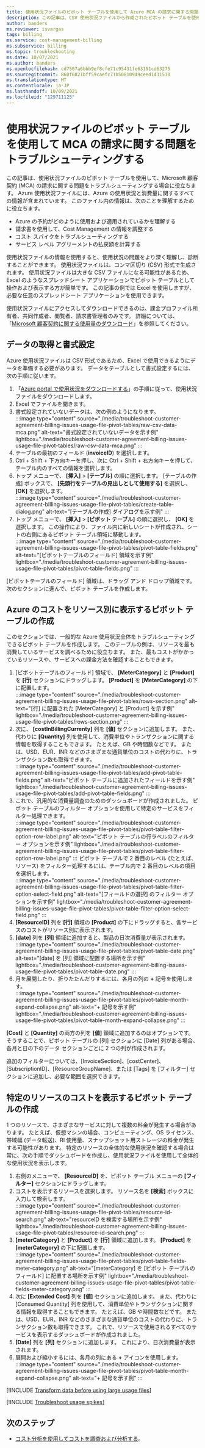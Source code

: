 ```yaml
---
title: 使用状況ファイルのピボット テーブルを使用して Azure MCA の請求に関する問題をトラブルシューティングする
description: この記事は、CSV 使用状況ファイルから作成されたピボット テーブルを使用して、Microsoft 顧客契約 (MCA) の請求に関する問題をトラブルシューティングする場合に役立ちます。
author: banders
ms.reviewer: isvargas
tags: billing
ms.service: cost-management-billing
ms.subservice: billing
ms.topic: troubleshooting
ms.date: 10/07/2021
ms.author: banders
ms.openlocfilehash: cd7507a6bbb9ef8cfe71c95431fe63191cd63275
ms.sourcegitcommit: 860f6821bff59caefc71b50810949ceed1431510
ms.translationtype: HT
ms.contentlocale: ja-JP
ms.lasthandoff: 10/09/2021
ms.locfileid: "129711125"
---
```

# <a name="troubleshoot-mca-billing-issues-with-usage-file-pivot-tables"></a>使用状況ファイルのピボット テーブルを使用して MCA の請求に関する問題をトラブルシューティングする

この記事は、使用状況ファイルのピボット テーブルを使用して、Microsoft 顧客契約 (MCA) の請求に関する問題をトラブルシューティングする場合に役立ちます。 Azure 使用状況ファイルには、Azure の使用状況と消費量に関するすべての情報が含まれています。 このファイル内の情報は、次のことを理解するために役立ちます。

- Azure の予約がどのように使用および適用されているかを理解する
- 請求書を使用して、Cost Management の情報を調整する
- コスト スパイクをトラブルシューティングする
- サービス レベル アグリーメントの払戻額を計算する

使用状況ファイルの情報を使用すると、使用状況の問題をより深く理解し、診断することができます。 使用状況ファイルは、コンマ区切り (CSV) 形式で生成されます。 使用状況ファイルは大きな CSV ファイルになる可能性があるため、Excel のようなスプレッドシート アプリケーションでピボット テーブルとして操作および表示する方が簡単です。 この記事の例では Excel を使用しますが、必要な任意のスプレッドシート アプリケーションを使用できます。

使用状況ファイルにアクセスしてダウンロードできるのは、課金プロファイル所有者、共同作成者、閲覧者、請求書管理者のみです。 詳細については、「[Microsoft 顧客契約に関する使用量のダウンロード](../understand/download-azure-daily-usage.md)」を参照してください。 

## <a name="get-the-data-and-format-it"></a>データの取得と書式設定

Azure 使用状況ファイルは CSV 形式であるため、Excel で使用できるようにデータを準備する必要があります。 データをテーブルとして書式設定するには、次の手順に従います。

1. 「[Azure portal で使用状況をダウンロードする](../understand/download-azure-daily-usage.md)」の手順に従って、使用状況ファイルをダウンロードします。
1. Excel でファイルを開きます。
1. 書式設定されていないデータは、次の例のようになります。  
    :::image type="content" source="./media/troubleshoot-customer-agreement-billing-issues-usage-file-pivot-tables/raw-csv-data-mca.png" alt-text="書式設定されていないデータを示す例" lightbox="./media/troubleshoot-customer-agreement-billing-issues-usage-file-pivot-tables/raw-csv-data-mca.png" :::
1. テーブルの最初のフィールド (**invoiceID**) を選択します。
1. Ctrl + Shift + 下方向キーを押し、次に Ctrl + Shift + 右方向キーを押して、テーブル内のすべての情報を選択します。
1. トップ メニューで、 **[挿入]**  >  **[テーブル]** の順に選択します。 [テーブルの作成] ボックスで、 **[先頭行をテーブルの見出しとして使用する]** を選択し、 **[OK]** を選択します。  
:::image type="content" source="./media/troubleshoot-customer-agreement-billing-issues-usage-file-pivot-tables/create-table-dialog.png" alt-text="[テーブルの作成] ダイアログを示す例" :::
1. トップ メニューで、 **[挿入]**  >  **[ピボット テーブル]** の順に選択し、 **[OK]** を選択します。 この操作により、ファイル内に新しいシートが作成され、シートの右側にあるピボット テーブル領域に移動します。  
    :::image type="content" source="./media/troubleshoot-customer-agreement-billing-issues-usage-file-pivot-tables/pivot-table-fields.png" alt-text="[ピボットテーブルのフィールド] 領域を示す例" lightbox="./media/troubleshoot-customer-agreement-billing-issues-usage-file-pivot-tables/pivot-table-fields.png" :::

[ピボットテーブルのフィールド] 領域は、ドラッグ アンド ドロップ領域です。 次のセクションに進んで、ピボット テーブルを作成します。

## <a name="create-pivot-table-to-view-azure-costs-by-resources"></a>Azure のコストをリソース別に表示するピボット テーブルの作成

このセクションでは、一般的な Azure 使用状況全体をトラブルシューティングできるピボット テーブルを作成します。 このテーブルの例は、リソースを最も消費しているサービスを調べるために役立ちます。 また、最もコストがかかっているリソースや、サービスへの課金方法を確認することもできます。

1. [ピボットテーブルのフィールド] 領域で、 **[MeterCategory]** と **[Product]** を **[行]** セクションにドラッグします。 **[Product]** を **[MeterCategory]** の下に配置します。  
    :::image type="content" source="./media/troubleshoot-customer-agreement-billing-issues-usage-file-pivot-tables/rows-section.png" alt-text="[行] に配置された [MeterCategory] と [Product] を示す例" lightbox="./media/troubleshoot-customer-agreement-billing-issues-usage-file-pivot-tables/rows-section.png" :::
1. 次に、 **[costInBillingCurrenty]** 列を **[値]** セクションに追加します。 また、代わりに **[Quantity]** 列を使用して、消費単位やトランザクションに関する情報を取得することもできます。 たとえば、GB や時間数などです。 または、USD、EUR、INR などのさまざまな通貨単位のコストの代わりに、トランザクション数も取得できます。  
    :::image type="content" source="./media/troubleshoot-customer-agreement-billing-issues-usage-file-pivot-tables/add-pivot-table-fields.png" alt-text="ピボット テーブルに追加されたフィールドを示す例" lightbox="./media/troubleshoot-customer-agreement-billing-issues-usage-file-pivot-tables/add-pivot-table-fields.png" :::
1. これで、汎用的な消費量調査のためのダッシュボードが作成されました。 ピボット テーブルのフィルター オプションを使用して特定のサービスをフィルター処理できます。  
    :::image type="content" source="./media/troubleshoot-customer-agreement-billing-issues-usage-file-pivot-tables/pivot-table-filter-option-row-label.png" alt-text="ピボット テーブルの行ラベルのフィルター オプションを示す例" lightbox="./media/troubleshoot-customer-agreement-billing-issues-usage-file-pivot-tables/pivot-table-filter-option-row-label.png" :::
    ピボット テーブルで 2 番目のレベル (たとえば、リソース) をフィルター処理するには、テーブル内で 2 番目のレベルの項目を選択します。  
    :::image type="content" source="./media/troubleshoot-customer-agreement-billing-issues-usage-file-pivot-tables/pivot-table-filter-option-select-field.png" alt-text="[フィールドの選択] のフィルター オプションを示す例" lightbox="./media/troubleshoot-customer-agreement-billing-issues-usage-file-pivot-tables/pivot-table-filter-option-select-field.png" :::
1. **[ResourceID]** 列を **[行]** 領域の **[Product]** の下にドラッグすると、各サービスのコストがリソース別に表示されます。
1. **[date]** 列を **[列]** 領域に追加すると、製品の日次消費量が表示されます。  
    :::image type="content" source="./media/troubleshoot-customer-agreement-billing-issues-usage-file-pivot-tables/pivot-table-date.png" alt-text="[date] を [列] 領域に配置する場所を示す例" lightbox="./media/troubleshoot-customer-agreement-billing-issues-usage-file-pivot-tables/pivot-table-date.png" :::
1. 月を展開したり、折りたたんだりするには、各月の列の **+** 記号を使用します。  
    :::image type="content" source="./media/troubleshoot-customer-agreement-billing-issues-usage-file-pivot-tables/pivot-table-month-expand-collapse.png" alt-text="+ 記号を示す例" lightbox="./media/troubleshoot-customer-agreement-billing-issues-usage-file-pivot-tables/pivot-table-month-expand-collapse.png" :::

**[Cost]** と **[Quantity]** の両方の列を **[値]** 領域に追加するのはオプションです。 そうすることで、ピボット テーブルの [列] セクションに [Date] 列がある場合、各月と日の下のデータ セクションごとに 2 つの列が作成されます。

追加のフィルターについては、[InvoiceSection]、[costCenter]、[SubscriptionID]、[ResourceGroupName]、または [Tags] を [フィルター] セクションに追加し、必要な範囲を選択できます。

## <a name="create-pivot-table-to-view-cost-for-a-specific-resource"></a>特定のリソースのコストを表示するピボット テーブルの作成

1 つのリソースで、さまざまなサービスに対して複数の料金が発生する場合があります。 たとえば、仮想マシンの場合、コンピューティング、OS ライセンス、帯域幅 (データ転送)、RI 使用量、スナップショット用ストレージの料金が発生する可能性があります。 特定のリソースの全体的な使用状況を確認する場合は常に、次の手順でダッシュボードを作成し、使用状況ファイルを使用して全体的な使用状況を表示します。

1. 右側のメニューで、 **[ResourceID]** を、ピボット テーブル メニューの **[フィルター]** セクションにドラッグします。
1. コストを表示するリソースを選択します。 リソース名を **[検索]** ボックスに入力して検索します。  
    :::image type="content" source="./media/troubleshoot-customer-agreement-billing-issues-usage-file-pivot-tables/resource-id-search.png" alt-text="resourceID を検索する場所を示す例" lightbox="./media/troubleshoot-customer-agreement-billing-issues-usage-file-pivot-tables/resource-id-search.png" :::
1. **[meterCategory]** と **[Product]** を **[行]** 領域に追加します。 **[Product]** を **[meterCategory]** の下に配置します。  
    :::image type="content" source="./media/troubleshoot-customer-agreement-billing-issues-usage-file-pivot-tables/pivot-table-fields-meter-category.png" alt-text="[meterCategory] を [ピボット テーブルのフィールド] に配置する場所を示す例" lightbox="./media/troubleshoot-customer-agreement-billing-issues-usage-file-pivot-tables/pivot-table-fields-meter-category.png" :::
1. 次に **[Extended Cost]** 列を **[値]** セクションに追加します。 また、代わりに [Consumed Quantity] 列を使用して、消費単位やトランザクションに関する情報を取得することもできます。 たとえば、GB や時間数などです。 または、USD、EUR、INR などのさまざまな通貨単位のコストの代わりに、トランザクション数も取得できます。 これで、リソースで使用されるすべてのサービスを表示するダッシュボードが作成されました。
1. **[Date]** 列を **[列]** セクションに追加します。 これにより、日次消費量が表示されます。
1. 展開および縮小するには、各月の列にある **+** アイコンを使用します。  
    :::image type="content" source="./media/troubleshoot-customer-agreement-billing-issues-usage-file-pivot-tables/pivot-table-month-expand-collapse.png" alt-text="+ 記号を示す例" :::

[!INCLUDE [Transform data before using large usage files](../../../includes/cost-management-billing-transform-data-before-using-large-usage-files.md)]

[!INCLUDE [Troubleshoot usage spikes](../../../includes/cost-management-billing-troubleshoot-usage-spikes.md)]

## <a name="next-steps"></a>次のステップ

- [コスト分析を使用してコストを調査および分析する](../costs/quick-acm-cost-analysis.md)。